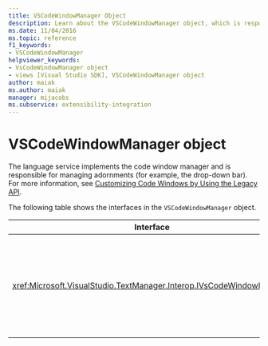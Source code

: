 ```yaml
---
title: VSCodeWindowManager Object
description: Learn about the VSCodeWindowManager object, which is responsible for managing adornments, for example, the drop-down bar.
ms.date: 11/04/2016
ms.topic: reference
f1_keywords:
- VSCodeWindowManager
helpviewer_keywords:
- VsCodeWindowManager object
- views [Visual Studio SDK], VSCodeWindowManager object
author: maiak
ms.author: maiak
manager: mijacobs
ms.subservice: extensibility-integration
---
```

# VSCodeWindowManager object

The language service implements the code window manager and is responsible for managing adornments (for example, the drop-down bar). For more information, see [Customizing Code Windows by Using the Legacy API](/previous-versions/visualstudio/visual-studio-2015/extensibility/customizing-code-windows-by-using-the-legacy-api?preserve-view=true&view=vs-2015).

The following table shows the interfaces in the `VSCodeWindowManager` object.

|Interface|Description|
|---------------|-----------------|
|<xref:Microsoft.VisualStudio.TextManager.Interop.IVsCodeWindowManager>|Allows adornments (such as drop-down bars) to be added to or removed from a code window.|